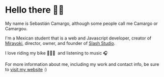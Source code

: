# Hello there 👋🏽

My name is Sebastián Camargo, although some people call me Camargo or Camargou.

I'm a Mexican student that is a web and Javascript developer, creator of [Mirayoki](https://github.com/Slashy-Studio/mirayoki), director, owner, and founder of [Slash Studio](https://github.com/Slashy-Studio).

I love riding my bike 🚴🏼‍♂️ &nbsp;and listening to music 🎧

For more information about me, including my work and contact info, be sure to [visit my website](https://mr-camargo.github.io/mr-camargo) :)
